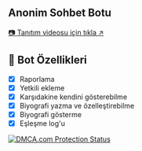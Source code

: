 ## Anonim Sohbet Botu
[📷 Tanıtım videosu için tıkla ↗️](https://youtu.be/TH8SktIuxsA)
## 📑 Bot Özellikleri

- [x] Raporlama
- [x] Yetkili ekleme
- [x] Karşıdakine kendini gösterebilme
- [x] Biyografi yazma ve özelleştirebilme
- [x] Biyografi gösterme 
- [x] Eşleşme log'u

<a href="https://www.dmca.com/r/9p84x7d" title="DMCA.com Protection Status" class="dmca-badge"> <img src ="https://images.dmca.com/Badges/dmca-badge-w100-5x1-09.png?ID=fcaf6663-914a-4dae-9a30-37f7da1bbf61"  alt="DMCA.com Protection Status" /></a>
